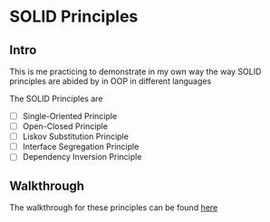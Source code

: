 # SOLID Principles

## Intro
This is me practicing to demonstrate in my own way the way SOLID principles are abided by in OOP in different languages

The SOLID Principles are
- [ ] Single-Oriented Principle
- [ ] Open-Closed Principle
- [ ] Liskov Substitution Principle
- [ ] Interface Segregation Principle
- [ ] Dependency Inversion Principle

## Walkthrough
The walkthrough for these principles can be found [here](https://www.digitalocean.com/community/conceptual_articles/s-o-l-i-d-the-first-five-principles-of-object-oriented-design)
